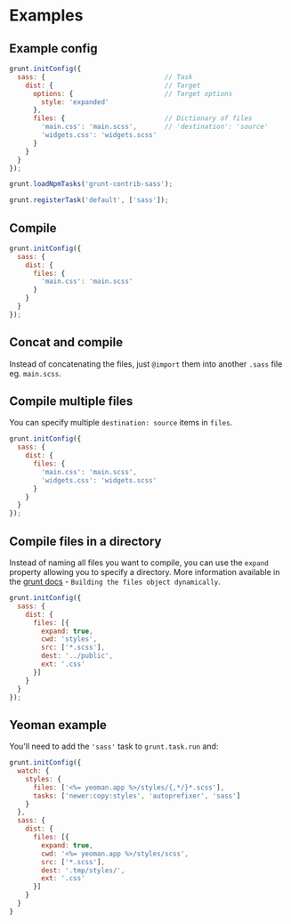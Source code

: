 # Examples

## Example config

```js
grunt.initConfig({
  sass: {                              // Task
    dist: {                            // Target
      options: {                       // Target options
        style: 'expanded'
      },
      files: {                         // Dictionary of files
        'main.css': 'main.scss',       // 'destination': 'source'
        'widgets.css': 'widgets.scss'
      }
    }
  }
});

grunt.loadNpmTasks('grunt-contrib-sass');

grunt.registerTask('default', ['sass']);
```

## Compile

```js
grunt.initConfig({
  sass: {
    dist: {
      files: {
        'main.css': 'main.scss'
      }
    }
  }
});
```

## Concat and compile

Instead of concatenating the files, just `@import` them into another `.sass` file eg. `main.scss`.


## Compile multiple files

You can specify multiple `destination: source` items in `files`.

```js
grunt.initConfig({
  sass: {
    dist: {
      files: {
        'main.css': 'main.scss',
        'widgets.css': 'widgets.scss'
      }
    }
  }
});
```

## Compile files in a directory

Instead of naming all files you want to compile, you can use the `expand` property allowing you to specify a directory. More information available in the [grunt docs](http://gruntjs.com/configuring-tasks) - `Building the files object dynamically`.

```js
grunt.initConfig({
  sass: {
    dist: {
      files: [{
        expand: true,
        cwd: 'styles',
        src: ['*.scss'],
        dest: '../public',
        ext: '.css'
      }]
    }
  }
});
```

## Yeoman example
You'll need to add the `'sass'` task to `grunt.task.run` and:

```javascript
grunt.initConfig({
  watch: {
    styles: {
      files: ['<%= yeoman.app %>/styles/{,*/}*.scss'],
      tasks: ['newer:copy:styles', 'autoprefixer', 'sass']
    }
  },
  sass: {
    dist: {
      files: [{
        expand: true,
        cwd: '<%= yeoman.app %>/styles/scss',
        src: ['*.scss'],
        dest: '.tmp/styles/',
        ext: '.css'
      }]
    }
  }
}

```
